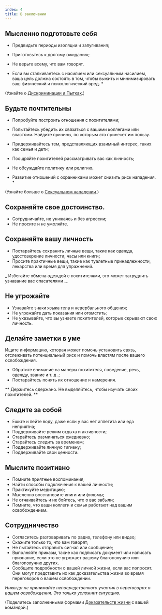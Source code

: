 ```yaml
---
index: 4
title: В заключении
---
```

## Мысленно подготовьте себя

* Предвидьте периоды изоляции и запугивания;
*   Приготовьтесь к долгому ожиданию;
*   Не верьте всему, что вам говорят.

* Если вы сталкиваетесь с насилием или сексуальным насилием, ваша цель должна состоять в том, чтобы выжить и минимизировать ваш физический и психологический вред. *

(Узнайте о [Дискриминации и Пытках](umbrella://incident-response/arrests/beginner/s_discrimination-and-torture.md).)

## Будьте почтительны

*   Попробуйте построить отношения с похитителями;
*   Попытайтесь убедить их связаться с вашими коллегами или властями. Найдите причины, по которым это принесет им пользу.
*   Придерживайтесь тем, представляющих взаимный интерес, таких как семья и дети;
*   Поощряйте похитителей рассматривать вас как личность;
*   Не обсуждайте политику или религию.

* Развитие отношений с охранниками может снизить риск нападения. *

(Узнайте больше о [Сексуальном нападении](umbrella://incident-response/sexual-assault).)

## Сохраняйте свое достоинство.

*   Сотрудничайте, не унижаясь и без агрессии;
*   Не просите и не умоляйте.

## Сохраняйте вашу личность

*   Постарайтесь сохранить личные вещи, такие как одежда, удостоверение личности, часы или книги;
*   Просите практичные вещи, такие как туалетные принадлежности, лекарства или время для упражнений.

_ Избегайте обмена одеждой с похитителями, это может затруднить узнавание вас спасателями ._

## Не угрожайте

*   Узнавайте знаки языка тела и невербального общения;
*   Не угрожайте дать показания или отомстить;
*   Не указывайте, что вы узнаете похитителей, которые скрывают свою личность.

## Делайте заметки в уме

Ищите информацию, которая может помочь установить связь, отслеживать потенциальный риск и помочь властям после вашего освобождения.

*   Обратите внимание на манеры похитителя, поведение, речь, одежду, звание и т. д .;
*   Постарайтесь понять их отношение и намерения.

** Держитесь сдержано. Не выделяйтесь, чтобы изучать своих похитителей. **

## Следите за собой

*   Ешьте и пейте воду, даже если у вас нет аппетита или еда неприятна;
*   Поддерживайте режим отдыха и активности;
*   Старайтесь разминаться ежедневно;
*   Старайтесь следить за временем;
*   Поддерживайте личную гигиену;
*   Поддерживайте свои ценности.

## Мыслите позитивно

*   Помните приятные воспоминания;
*   Найти способы подключения к вашей личности;
*   Практикуйте медитацию;
*   Мысленно восстановите книги или фильмы;
*   Не отчаивайтесь и не бойтесь, что о вас забыли;
*   Помните, что ваши коллеги и семья работают над вашим освобождением.

## Сотрудничество

*   Согласитесь разговаривать по радио, телефону или видео;
*   Скажите только то, что вам говорят;
*   Не пытайтесь отправить сигнал или сообщение;
*   Выполняйте приказы, такие как подписать документ или написать признание, если это не угрожает вашему благополучию или благополучию других.
*   Сообщите подробности о вашей личной жизни, если вас попросят. Они могут представить их как доказательства жизни во время переговоров о вашем освобождении.

_Никогда не принимайте непосредственного участия в переговорах о вашем освобождении. Это только усложнит ситуацию._

(Поделитесь заполненными формами [Доказательств жизни](umbrella://forms/f_digital-security-incident.yml) с вашей командой.)